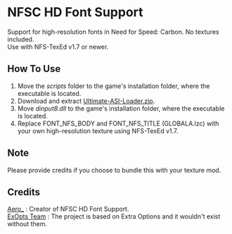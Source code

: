 # NFSC HD Font Support
Support for high-resolution fonts in Need for Speed: Carbon. No textures included.  
Use with NFS-TexEd v1.7 or newer.

## How To Use
1. Move the *scripts* folder to the game's installation folder, where the executable is located.
2. Download and extract [Ultimate-ASI-Loader.zip](https://github.com/ThirteenAG/Ultimate-ASI-Loader/releases).
3. Move *dinput8.dll* to the game's installation folder, where the executable is located.
4. Replace FONT_NFS_BODY and FONT_NFS_TITLE (GLOBALA.lzc) with your own high-resolution texture using NFS-TexEd v1.7.

## Note
Please provide credits if you choose to bundle this with your texture mod.

 ## Credits
[Aero_](https://github.com/AeroWidescreen) : Creator of NFSC HD Font Support.  
[ExOpts Team](https://github.com/ExOptsTeam) : The project is based on Extra Options and it wouldn't exist without them.
